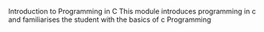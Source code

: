 Introduction to Programming in C
This module introduces programming in c and familiarises the student with the basics of c Programming

